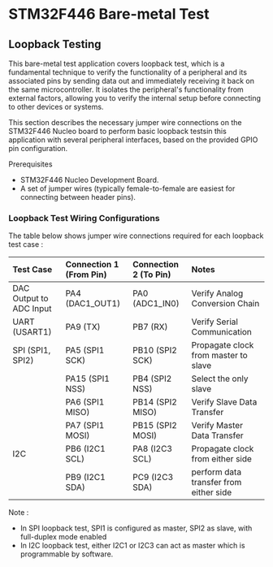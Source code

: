 # STM32F446 Bare-metal Test

## Loopback Testing
This bare-metal test application covers loopback test, which is a fundamental technique to verify the functionality of a peripheral and its associated pins by sending data out and immediately receiving it back on the same microcontroller. It isolates the peripheral's functionality from external factors, allowing you to verify the internal setup before connecting to other devices or systems.

This section describes the necessary jumper wire connections on the STM32F446 Nucleo board to perform basic loopback testsin this application with several peripheral interfaces, based on the provided GPIO pin configuration.

Prerequisites
- STM32F446 Nucleo Development Board.
- A set of jumper wires (typically female-to-female are easiest for connecting between header pins).

### Loopback Test Wiring Configurations
The table below shows jumper wire connections required for each loopback test case :

| Test Case            | Connection 1 (From Pin) | Connection 2 (To Pin) | Notes                                        |
| :------------------- | :---------------------- | :-------------------- | :------------------------------------------- |
| DAC Output to ADC Input | PA4 (DAC1_OUT1) | PA0 (ADC1_IN0) | Verify Analog Conversion Chain |
| UART (USART1) | PA9 (TX) | PB7 (RX) | Verify Serial Communication |
| SPI (SPI1, SPI2) | PA5 (SPI1 SCK)  | PB10 (SPI2 SCK) | Propagate clock from master to slave |
|                  | PA15 (SPI1 NSS) | PB4 (SPI2 NSS)  | Select the only slave |
|                  | PA6 (SPI1 MISO) | PB14 (SPI2 MISO) | Verify Slave Data Transfer |
|                  | PA7 (SPI1 MOSI) | PB15 (SPI2 MOSI) | Verify Master Data Transfer |
| I2C | PB6 (I2C1 SCL) | PA8 (I2C3 SCL) | Propagate clock from either side |
|     | PB9 (I2C1 SDA) | PC9 (I2C3 SDA) | perform data transfer from either side |

Note :
- In SPI loopback test, SPI1 is configured as master, SPI2 as slave, with full-duplex mode enabled
- In I2C loopback test, either I2C1 or I2C3 can act as master which is programmable by software.

